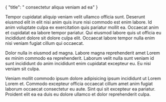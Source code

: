 {
  "title": " consectetur aliqua veniam ad ea"
}

Tempor cupidatat aliquip veniam velit ullamco officia sunt. Deserunt eiusmod elit in elit nisi anim quis irure nisi commodo est enim labore. Id anim voluptate culpa ex exercitation quis pariatur mollit ea. Occaecat anim et cupidatat ea labore tempor pariatur. Qui eiusmod labore quis ut officia eu incididunt dolore sit dolore culpa elit. Occaecat labore tempor nulla enim nisi veniam fugiat cillum qui occaecat.

Dolor nulla in eiusmod ad magna. Labore magna reprehenderit amet Lorem ex minim commodo ea reprehenderit. Laborum velit nulla sunt veniam id sunt incididunt do anim incididunt enim cupidatat excepteur eu. Eu nisi veniam sit culpa.

Veniam mollit commodo ipsum dolore adipisicing ipsum incididunt ut Lorem Lorem et. Commodo excepteur officia occaecat cillum amet anim fugiat laborum occaecat consectetur eu aute. Sint qui sit excepteur ea pariatur. Proident elit ea ea duis eu dolore ullamco et dolor reprehenderit culpa.